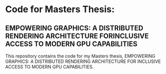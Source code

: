 # Code for Masters Thesis:
## EMPOWERING GRAPHICS: A DISTRIBUTED RENDERING ARCHITECTURE FORINCLUSIVE ACCESS TO MODERN GPU CAPABILITIES

This repository contains the code for my Masters thesis, EMPOWERING GRAPHICS: A DISTRIBUTED RENDERING ARCHITECTURE FOR
 INCLUSIVE ACCESS TO MODERN GPU CAPABILITIES.